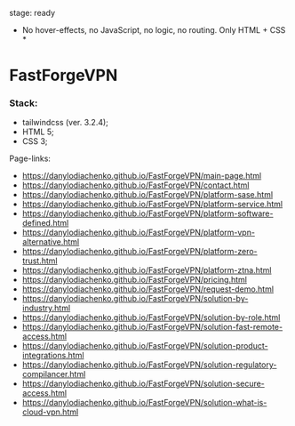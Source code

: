 stage: ready

* No hover-effects, no JavaScript, no logic, no routing. Only HTML + CSS *

# FastForgeVPN

### Stack:
- tailwindcss (ver. 3.2.4);
- HTML 5;
- CSS 3;

Page-links: 
- https://danylodiachenko.github.io/FastForgeVPN/main-page.html
- https://danylodiachenko.github.io/FastForgeVPN/contact.html
- https://danylodiachenko.github.io/FastForgeVPN/platform-sase.html
- https://danylodiachenko.github.io/FastForgeVPN/platform-service.html
- https://danylodiachenko.github.io/FastForgeVPN/platform-software-defined.html
- https://danylodiachenko.github.io/FastForgeVPN/platform-vpn-alternative.html
- https://danylodiachenko.github.io/FastForgeVPN/platform-zero-trust.html
- https://danylodiachenko.github.io/FastForgeVPN/platform-ztna.html
- https://danylodiachenko.github.io/FastForgeVPN/pricing.html
- https://danylodiachenko.github.io/FastForgeVPN/request-demo.html
- https://danylodiachenko.github.io/FastForgeVPN/solution-by-industry.html
- https://danylodiachenko.github.io/FastForgeVPN/solution-by-role.html
- https://danylodiachenko.github.io/FastForgeVPN/solution-fast-remote-access.html
- https://danylodiachenko.github.io/FastForgeVPN/solution-product-integrations.html
- https://danylodiachenko.github.io/FastForgeVPN/solution-regulatory-compilancer.html
- https://danylodiachenko.github.io/FastForgeVPN/solution-secure-access.html
- https://danylodiachenko.github.io/FastForgeVPN/solution-what-is-cloud-vpn.html
